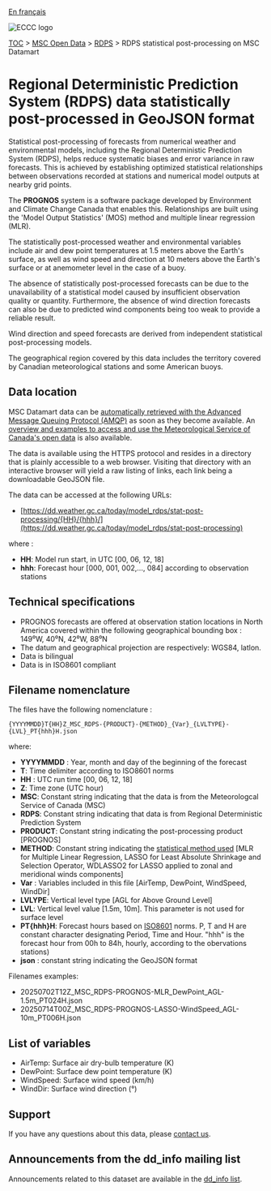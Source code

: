 [En français](readme_rdps-statpostproc-datamart_fr.md)

![ECCC logo](../../img_eccc-logo.png)

[TOC](../../readme_en.md) > [MSC Open Data](../readme_en.md) > [RDPS](readme_rdps_en.md) > RDPS statistical post-processing on MSC Datamart

# Regional Deterministic Prediction System (RDPS) data statistically post-processed in GeoJSON format

Statistical post-processing of forecasts from numerical weather and environmental models, including the Regional Deterministic Prediction System (RDPS), helps reduce systematic biases and error variance in raw forecasts. This is achieved by establishing optimized statistical relationships between observations recorded at stations and numerical model outputs at nearby grid points.

The **PROGNOS** system is a software package developed by Environment and Climate Change Canada that enables this. Relationships are built using the 'Model Output Statistics' (MOS) method and multiple linear regression (MLR).

The statistically post-processed weather and environmental variables include air and dew point temperatures at 1.5 meters above the Earth's surface, as well as wind speed and direction at 10 meters above the Earth's surface or at anemometer level in the case of a buoy.

The absence of statistically post-processed forecasts can be due to the unavailability of a statistical model caused by insufficient observation quality or quantity. Furthermore, the absence of wind direction forecasts can also be due to predicted wind components being too weak to provide a reliable result.

Wind direction and speed forecasts are derived from independent statistical post-processing models.

The geographical region covered by this data includes the territory covered by Canadian meteorological stations and some American buoys. 

## Data location 

MSC Datamart data can be [automatically retrieved with the Advanced Message Queuing Protocol (AMQP)](../../msc-datamart/amqp_en.md) as soon as they become available. An [overview and examples to access and use the Meteorological Service of Canada's open data](../../usage/readme_en.md) is also available.

The data is available using the HTTPS protocol and resides in a directory that is plainly accessible to a web browser. Visiting that directory with an interactive browser will yield a raw listing of links, each link being a downloadable GeoJSON file.

The data can be accessed at the following URLs: 

* [https://dd.weather.gc.ca/today/model_rdps/stat-post-processing/{HH}/{hhh}/](https://dd.weather.gc.ca/today/model_rdps/stat-post-processing)

where :

* __HH__: Model run start, in UTC [00, 06, 12, 18]
* __hhh__: Forecast hour [000, 001, 002,..., 084] according to observation stations

## Technical specifications

* PROGNOS forecasts are offered at observation station locations in North America covered within the following geographical bounding box : 149⁰W, 40⁰N, 42⁰W, 88⁰N
* The datum and geographical projection are respectively: WGS84, latlon.
* Data is bilingual
* Data is in ISO8601 compliant

## Filename nomenclature 

The files have the following nomenclature :

`{YYYYMMDD}T{HH}Z_MSC_RDPS-{PRODUCT}-{METHOD}_{Var}_{LVLTYPE}-{LVL}_PT{hhh}H.json`

where:

* __YYYYMMDD__ : Year, month and day of the beginning of the forecast
* __T__: Time delimiter according to ISO8601 norms
* __HH__ : UTC run time [00, 06, 12, 18]
* __Z__: Time zone (UTC hour)
* __MSC__: Constant string indicating that the data is from the Meteorologcal Service of Canada (MSC)
* __RDPS__: Constant string indicating that data is from Regional Deterministic Prediction System
* __PRODUCT__: Constant string indicating the post-processing product [PROGNOS]
* __METHOD__: Constant string indicating the [statistical method used](https://link.springer.com/book/10.1007/978-0-387-84858-7) [MLR for Multiple Linear Regression, LASSO for Least Absolute Shrinkage and Selection Operator, WDLASSO2 for LASSO applied to zonal and meridional winds components]
* __Var__ : Variables included in this file [AirTemp, DewPoint, WindSpeed, WindDir]
* __LVLYPE__: Vertical level type [AGL for Above Ground Level]
* __LVL__: Vertical level value [1.5m, 10m]. This parameter is not used for surface level
* __PT{hhh}H__: Forecast hours based on [ISO8601](https://en.wikipedia.org/wiki/ISO_8601) norms. P, T and H are constant character designating Period, Time and Hour. "hhh" is the forecast hour from 00h to 84h, hourly, according to the obervations stations) 
* __json__ : constant string indicating the GeoJSON format

Filenames examples: 

* 20250702T12Z_MSC_RDPS-PROGNOS-MLR_DewPoint_AGL-1.5m_PT024H.json
* 20250714T00Z_MSC_RDPS-PROGNOS-LASSO-WindSpeed_AGL-10m_PT006H.json

## List of variables

* AirTemp: Surface air dry-bulb temperature (K)
* DewPoint: Surface dew point temperature (K)
* WindSpeed: Surface wind speed (km/h)
* WindDir: Surface wind direction (°)

## Support

If you have any questions about this data, please [contact us](https://weather.gc.ca/mainmenu/contact_us_e.html).

## Announcements from the dd_info mailing list 

Announcements related to this dataset are available in the [dd_info list](https://comm.collab.science.gc.ca/mailman3/postorius/lists/dd_info/).




